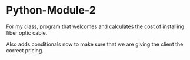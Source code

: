 # Python-Module-2
For my class, program that welcomes and calculates the cost of installing fiber optic cable. 

Also adds conditionals now to make sure that we are giving the client the correct pricing. 